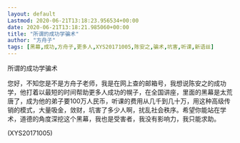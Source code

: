 ```yaml
---
layout: default
Lastmod: 2020-06-21T13:18:23.956534+00:00
date: 2020-06-21T13:18:21.985060+00:00
title: "所谓的成功学骗术"
author: "方舟子"
tags: [黑幕,成功,方舟子,更多人,XYS20171005,陈安之,骗术,坑害,听课,新语丝]
---
```


所谓的成功学骗术

您好，不知您是不是方舟子老师，我是在网上查的邮箱号，我想说陈安之的成功学，他打着以最短的时间帮助更多人成功的幌子，在全国讲座，里面的黑幕是太荒唐了，成为他的弟子要100万人民币，听课的费用从几千到几十万，用这种高级传销的模式，大量吸金，敛财，坑害了多少人啊，扰乱社会秩序。希望你能站在学术，道德的角度深挖这个黑幕，我也是受害者，我没有影响力，我只能求助。

(XYS20171005)


